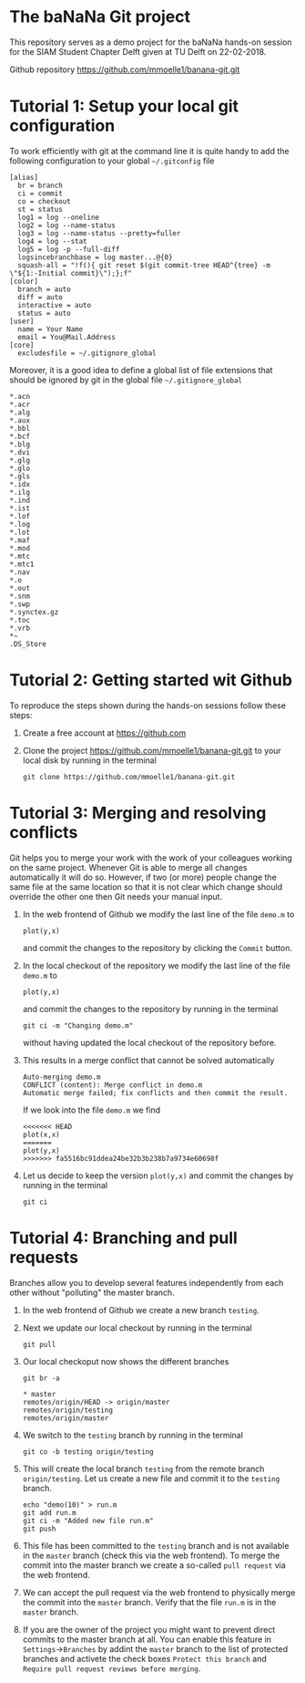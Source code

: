 # The baNaNa Git project

This repository serves as a demo project for the baNaNa hands-on session
for the SIAM Student Chapter Delft given at TU Delft on 22-02-2018.

Github repository https://github.com/mmoelle1/banana-git.git

# Tutorial 1: Setup your local git configuration

To work efficiently with git at the command line it is quite handy to
add the following configuration to your global `~/.gitconfig` file

```
[alias]
  br = branch
  ci = commit
  co = checkout
  st = status
  log1 = log --oneline
  log2 = log --name-status
  log3 = log --name-status --pretty=fuller
  log4 = log --stat
  log5 = log -p --full-diff
  logsincebranchbase = log master...@{0}
  squash-all = "!f(){ git reset $(git commit-tree HEAD^{tree} -m \"${1:-Initial commit}\");};f"
[color]
  branch = auto
  diff = auto
  interactive = auto
  status = auto
[user]
  name = Your Name
  email = You@Mail.Address
[core]
  excludesfile = ~/.gitignore_global
```

Moreover, it is a good idea to define a global list of file extensions
that should be ignored by git in the global file `~/.gitignore_global`

```
*.acn
*.acr
*.alg
*.aux
*.bbl
*.bcf
*.blg
*.dvi
*.glg
*.glo
*.gls
*.idx
*.ilg
*.ind
*.ist
*.lof
*.log
*.lot
*.maf
*.mod
*.mtc
*.mtc1
*.nav
*.o
*.out
*.snm
*.swp
*.synctex.gz
*.toc
*.vrb
*~
.DS_Store
```


# Tutorial 2: Getting started wit Github

To reproduce the steps shown during the hands-on sessions follow these steps:

1.  Create a free account at https://github.com

2.  Clone the project https://github.com/mmoelle1/banana-git.git to
    your local disk by running in the terminal
    ```
    git clone https://github.com/mmoelle1/banana-git.git
    ```


# Tutorial 3: Merging and resolving conflicts

Git helps you to merge your work with the work of your colleagues
working on the same project. Whenever Git is able to merge all changes
automatically it will do so. However, if two (or more) people change
the same file at the same location so that it is not clear which
change should override the other one then Git needs your manual input.

1.  In the web frontend of Github we modify the last line of the file
    `demo.m` to

    ```
    plot(y,x)
    ```
    
    and commit the changes to the repository by clicking the `Commit`
    button.

2.  In the local checkout of the repository we modify the last line of
    the file `demo.m` to

    ```
    plot(y,x)
    ```

    and commit the changes to the repository by running in the terminal

    ```
    git ci -m "Changing demo.m"
    ```

    without having updated the local checkout of the repository before.

3.  This results in a merge conflict that cannot be solved automatically

    ```
    Auto-merging demo.m
    CONFLICT (content): Merge conflict in demo.m
    Automatic merge failed; fix conflicts and then commit the result.
    ```

    If we look into the file `demo.m` we find

    ```
    <<<<<<< HEAD
    plot(x,x)
    =======
    plot(y,x)
    >>>>>>> fa5516bc91ddea24be32b3b238b7a9734e60698f
    ```

4.  Let us decide to keep the version `plot(y,x)` and commit the
    changes by running in the terminal
    
    ```
    git ci
    ```

# Tutorial 4: Branching and pull requests

Branches allow you to develop several features independently from each
other without "polluting" the master branch.

1.  In the web frontend of Github we create a new branch `testing`.

2.  Next we update our local checkout by running in the terminal

    ```
    git pull
    ```

3.  Our local checkoput now shows the different branches

    ```
    git br -a
    
    * master
    remotes/origin/HEAD -> origin/master
    remotes/origin/testing
    remotes/origin/master
    ```

4.  We switch to the `testing` branch by running in the terminal

    ```
    git co -b testing origin/testing
    ```
    
5.  This will create the local branch `testing` from the remote branch
    `origin/testing`. Let us create a new file and commit it to the
    `testing` branch.

    ```
    echo "demo(10)" > run.m
    git add run.m
    git ci -m "Added new file run.m"
    git push
    ```

6.  This file has been committed to the `testing` branch and is not
    available in the `master` branch (check this via the web
    frontend). To merge the commit into the master branch we create a
    so-called `pull request` via the web frontend.

7.  We can accept the pull request via the web frontend to physically
    merge the commit into the `master` branch. Verify that the file
    `run.m` is in the `master` branch.

8.  If you are the owner of the project you might want to prevent
    direct commits to the master branch at all. You can enable this
    feature in `Settings`->`Branches` by addint the `master` branch to
    the list of protected branches and activete the check boxes
    `Protect this branch` and `Require pull request reviews before
    merging`.

    